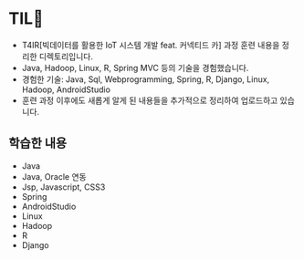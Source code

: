 # TIL🐠
- T4IR[빅데이터를 활용한 IoT 시스템 개발 feat. 커넥티드 카] 과정 훈련 내용을 정리한 디렉토리입니다. 
- Java, Hadoop, Linux, R, Spring MVC 등의 기술을 경험했습니다.
- 경험한 기술: Java, Sql, Webprogramming, Spring, R, Django, Linux, Hadoop, AndroidStudio 
- 훈련 과정 이후에도 새롭게 알게 된 내용들을 추가적으로 정리하여 업로드하고 있습니다.

## 학습한 내용
- Java
- Java, Oracle 연동
- Jsp, Javascript, CSS3
- Spring
- AndroidStudio
- Linux
- Hadoop
- R 
- Django
